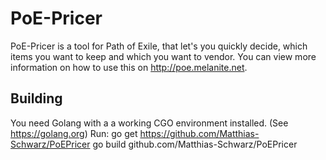 # PoE-Pricer

PoE-Pricer is a tool for Path of Exile, that let's you quickly decide, which items you want to keep and which you want to vendor.
You can view more information on how to use this on http://poe.melanite.net.

Building
-------

You need Golang with a a working CGO environment installed. (See https://golang.org)
Run:
go get https://github.com/Matthias-Schwarz/PoEPricer
go build github.com/Matthias-Schwarz/PoEPricer
